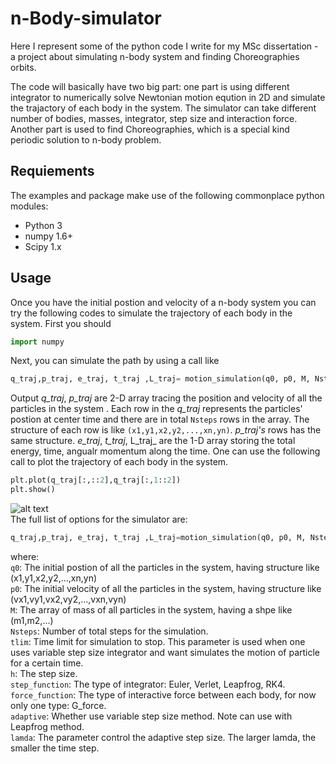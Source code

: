 # n-Body-simulator
Here I represent some of the python code I write for my MSc dissertation - a project about simulating n-body system and finding Choreographies orbits. 

The code will basically have two big part: one part is using different integrator to numerically solve Newtonian motion eqution in 2D and simulate the trajactory of each body in the system. The simulator can take different number of bodies, masses, integrator, step size and interaction force. Another part is used to find Choreographies, which is a special kind periodic solution to n-body problem.

## Requiements 
The examples and package make use of the following commonplace python modules:
* Python 3
* numpy 1.6+
* Scipy 1.x

## Usage 
Once you have the initial postion and velocity of a n-body system you can try the following codes to simulate the trajectory of each body in the system. First you should
```python
import numpy
```
Next, you can simulate the path by using a call like
```python
q_traj,p_traj, e_traj, t_traj ,L_traj= motion_simulation(q0, p0, M, Nsteps, h, Verlet, G_force)
```
Output _q_traj_, _p_traj_ are 2-D array tracing the position and velocity of all the particles in the system . Each row in the _q_traj_ represents the particles' postion at center time and there are in total `Nsteps` rows in the array. The structure of each row is like `(x1,y1,x2,y2,...,xn,yn)`. _p_traj's_ rows has the same structure. _e_traj_, _t_traj_, L_traj_ are the 1-D array storing the total energy, time, angualr momentum along the time. One can use the following call to plot the trajectory of each body in the system.
```python
plt.plot(q_traj[:,::2],q_traj[:,1::2])
plt.show()
```
![alt text](https://github.com/JingyaoDOU/n-Body-simulator/blob/master/git01.png)  
The full list of options for the simulator are:
```python
q_traj,p_traj, e_traj, t_traj ,L_traj=motion_simulation(q0, p0, M, Nsteps, tlim=1e10, h, step_function, force_function, adaptive=False, lamda=50)
```
where:  
   `q0`: The initial postion of all the particles in the system, having structure like (x1,y1,x2,y2,...,xn,yn)  
   `p0`: The initial velocity of all the particles in the system, having structure like             (vx1,vy1,vx2,vy2,...,vxn,vyn)  
   `M`: The array of mass of all particles in the system, having a shpe like (m1,m2,...)  
   `Nsteps`: Number of total steps for the simulation.  
   `tlim`: Time limit for simulation to stop. This parameter is used when one uses variable step size integrator and want simulates the motion of particle for a certain time.    
   `h`: The step size.  
   `step_function`: The type of integrator: Euler, Verlet, Leapfrog, RK4.  
   `force_function`: The type of interactive force between each body, for now only one type: G_force.  
   `adaptive`: Whether use variable step size method. Note can use with Leapfrog method.   
   `lamda`: The parameter control the adaptive step size. The larger lamda, the smaller the time step.
   
   

